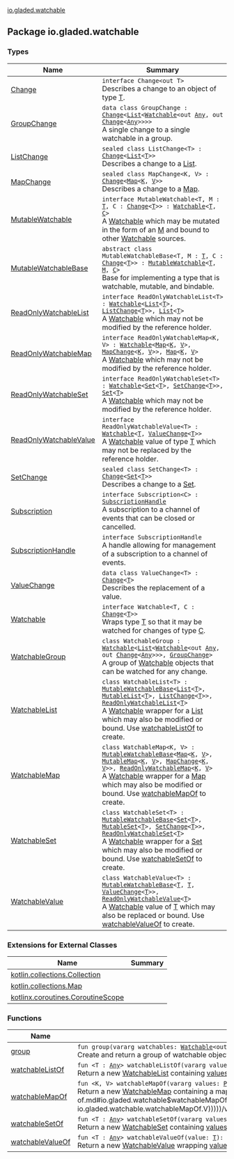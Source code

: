 [io.gladed.watchable](./index.md)

## Package io.gladed.watchable

### Types

| Name | Summary |
|---|---|
| [Change](-change.md) | `interface Change<out T>`<br>Describes a change to an object of type [T](-change.md#T). |
| [GroupChange](-group-change/index.md) | `data class GroupChange : `[`Change`](-change.md)`<`[`List`](https://kotlinlang.org/api/latest/jvm/stdlib/kotlin.collections/-list/index.html)`<`[`Watchable`](-watchable/index.md)`<out `[`Any`](https://kotlinlang.org/api/latest/jvm/stdlib/kotlin/-any/index.html)`, out `[`Change`](-change.md)`<`[`Any`](https://kotlinlang.org/api/latest/jvm/stdlib/kotlin/-any/index.html)`>>>>`<br>A single change to a single watchable in a group. |
| [ListChange](-list-change/index.md) | `sealed class ListChange<T> : `[`Change`](-change.md)`<`[`List`](https://kotlinlang.org/api/latest/jvm/stdlib/kotlin.collections/-list/index.html)`<`[`T`](-list-change/index.md#T)`>>`<br>Describes a change to a [List](https://kotlinlang.org/api/latest/jvm/stdlib/kotlin.collections/-list/index.html). |
| [MapChange](-map-change/index.md) | `sealed class MapChange<K, V> : `[`Change`](-change.md)`<`[`Map`](https://kotlinlang.org/api/latest/jvm/stdlib/kotlin.collections/-map/index.html)`<`[`K`](-map-change/index.md#K)`, `[`V`](-map-change/index.md#V)`>>`<br>Describes a change to a [Map](https://kotlinlang.org/api/latest/jvm/stdlib/kotlin.collections/-map/index.html). |
| [MutableWatchable](-mutable-watchable/index.md) | `interface MutableWatchable<T, M : `[`T`](-mutable-watchable/index.md#T)`, C : `[`Change`](-change.md)`<`[`T`](-mutable-watchable/index.md#T)`>> : `[`Watchable`](-watchable/index.md)`<`[`T`](-mutable-watchable/index.md#T)`, `[`C`](-mutable-watchable/index.md#C)`>`<br>A [Watchable](-watchable/index.md) which may be mutated in the form of an [M](-mutable-watchable/index.md#M) and bound to other [Watchable](-watchable/index.md) sources. |
| [MutableWatchableBase](-mutable-watchable-base/index.md) | `abstract class MutableWatchableBase<T, M : `[`T`](-mutable-watchable-base/index.md#T)`, C : `[`Change`](-change.md)`<`[`T`](-mutable-watchable-base/index.md#T)`>> : `[`MutableWatchable`](-mutable-watchable/index.md)`<`[`T`](-mutable-watchable-base/index.md#T)`, `[`M`](-mutable-watchable-base/index.md#M)`, `[`C`](-mutable-watchable-base/index.md#C)`>`<br>Base for implementing a type that is watchable, mutable, and bindable. |
| [ReadOnlyWatchableList](-read-only-watchable-list.md) | `interface ReadOnlyWatchableList<T> : `[`Watchable`](-watchable/index.md)`<`[`List`](https://kotlinlang.org/api/latest/jvm/stdlib/kotlin.collections/-list/index.html)`<`[`T`](-read-only-watchable-list.md#T)`>, `[`ListChange`](-list-change/index.md)`<`[`T`](-read-only-watchable-list.md#T)`>>, `[`List`](https://kotlinlang.org/api/latest/jvm/stdlib/kotlin.collections/-list/index.html)`<`[`T`](-read-only-watchable-list.md#T)`>`<br>A [Watchable](https://kotlinlang.org/api/latest/jvm/stdlib/kotlin.collections/-list/index.html) which may not be modified by the reference holder. |
| [ReadOnlyWatchableMap](-read-only-watchable-map.md) | `interface ReadOnlyWatchableMap<K, V> : `[`Watchable`](-watchable/index.md)`<`[`Map`](https://kotlinlang.org/api/latest/jvm/stdlib/kotlin.collections/-map/index.html)`<`[`K`](-read-only-watchable-map.md#K)`, `[`V`](-read-only-watchable-map.md#V)`>, `[`MapChange`](-map-change/index.md)`<`[`K`](-read-only-watchable-map.md#K)`, `[`V`](-read-only-watchable-map.md#V)`>>, `[`Map`](https://kotlinlang.org/api/latest/jvm/stdlib/kotlin.collections/-map/index.html)`<`[`K`](-read-only-watchable-map.md#K)`, `[`V`](-read-only-watchable-map.md#V)`>`<br>A [Watchable](https://kotlinlang.org/api/latest/jvm/stdlib/kotlin.collections/-map/index.html) which may not be modified by the reference holder. |
| [ReadOnlyWatchableSet](-read-only-watchable-set.md) | `interface ReadOnlyWatchableSet<T> : `[`Watchable`](-watchable/index.md)`<`[`Set`](https://kotlinlang.org/api/latest/jvm/stdlib/kotlin.collections/-set/index.html)`<`[`T`](-read-only-watchable-set.md#T)`>, `[`SetChange`](-set-change/index.md)`<`[`T`](-read-only-watchable-set.md#T)`>>, `[`Set`](https://kotlinlang.org/api/latest/jvm/stdlib/kotlin.collections/-set/index.html)`<`[`T`](-read-only-watchable-set.md#T)`>`<br>A [Watchable](https://kotlinlang.org/api/latest/jvm/stdlib/kotlin.collections/-set/index.html) which may not be modified by the reference holder. |
| [ReadOnlyWatchableValue](-read-only-watchable-value.md) | `interface ReadOnlyWatchableValue<T> : `[`Watchable`](-watchable/index.md)`<`[`T`](-read-only-watchable-value.md#T)`, `[`ValueChange`](-value-change/index.md)`<`[`T`](-read-only-watchable-value.md#T)`>>`<br>A [Watchable](-watchable/index.md) value of type [T](-read-only-watchable-value.md#T) which may not be replaced by the reference holder. |
| [SetChange](-set-change/index.md) | `sealed class SetChange<T> : `[`Change`](-change.md)`<`[`Set`](https://kotlinlang.org/api/latest/jvm/stdlib/kotlin.collections/-set/index.html)`<`[`T`](-set-change/index.md#T)`>>`<br>Describes a change to a [Set](https://kotlinlang.org/api/latest/jvm/stdlib/kotlin.collections/-set/index.html). |
| [Subscription](-subscription/index.md) | `interface Subscription<C> : `[`SubscriptionHandle`](-subscription-handle/index.md)<br>A subscription to a channel of events that can be closed or cancelled. |
| [SubscriptionHandle](-subscription-handle/index.md) | `interface SubscriptionHandle`<br>A handle allowing for management of a subscription to a channel of events. |
| [ValueChange](-value-change/index.md) | `data class ValueChange<T> : `[`Change`](-change.md)`<`[`T`](-value-change/index.md#T)`>`<br>Describes the replacement of a value. |
| [Watchable](-watchable/index.md) | `interface Watchable<T, C : `[`Change`](-change.md)`<`[`T`](-watchable/index.md#T)`>>`<br>Wraps type [T](-watchable/index.md#T) so that it may be watched for changes of type [C](-watchable/index.md#C). |
| [WatchableGroup](-watchable-group/index.md) | `class WatchableGroup : `[`Watchable`](-watchable/index.md)`<`[`List`](https://kotlinlang.org/api/latest/jvm/stdlib/kotlin.collections/-list/index.html)`<`[`Watchable`](-watchable/index.md)`<out `[`Any`](https://kotlinlang.org/api/latest/jvm/stdlib/kotlin/-any/index.html)`, out `[`Change`](-change.md)`<`[`Any`](https://kotlinlang.org/api/latest/jvm/stdlib/kotlin/-any/index.html)`>>>, `[`GroupChange`](-group-change/index.md)`>`<br>A group of [Watchable](-watchable/index.md) objects that can be watched for any change. |
| [WatchableList](-watchable-list/index.md) | `class WatchableList<T> : `[`MutableWatchableBase`](-mutable-watchable-base/index.md)`<`[`List`](https://kotlinlang.org/api/latest/jvm/stdlib/kotlin.collections/-list/index.html)`<`[`T`](-watchable-list/index.md#T)`>, `[`MutableList`](https://kotlinlang.org/api/latest/jvm/stdlib/kotlin.collections/-mutable-list/index.html)`<`[`T`](-watchable-list/index.md#T)`>, `[`ListChange`](-list-change/index.md)`<`[`T`](-watchable-list/index.md#T)`>>, `[`ReadOnlyWatchableList`](-read-only-watchable-list.md)`<`[`T`](-watchable-list/index.md#T)`>`<br>A [Watchable](-watchable/index.md) wrapper for a [List](https://kotlinlang.org/api/latest/jvm/stdlib/kotlin.collections/-list/index.html) which may also be modified or bound. Use [watchableListOf](watchable-list-of.md) to create. |
| [WatchableMap](-watchable-map/index.md) | `class WatchableMap<K, V> : `[`MutableWatchableBase`](-mutable-watchable-base/index.md)`<`[`Map`](https://kotlinlang.org/api/latest/jvm/stdlib/kotlin.collections/-map/index.html)`<`[`K`](-watchable-map/index.md#K)`, `[`V`](-watchable-map/index.md#V)`>, `[`MutableMap`](https://kotlinlang.org/api/latest/jvm/stdlib/kotlin.collections/-mutable-map/index.html)`<`[`K`](-watchable-map/index.md#K)`, `[`V`](-watchable-map/index.md#V)`>, `[`MapChange`](-map-change/index.md)`<`[`K`](-watchable-map/index.md#K)`, `[`V`](-watchable-map/index.md#V)`>>, `[`ReadOnlyWatchableMap`](-read-only-watchable-map.md)`<`[`K`](-watchable-map/index.md#K)`, `[`V`](-watchable-map/index.md#V)`>`<br>A [Watchable](-watchable/index.md) wrapper for a [Map](https://kotlinlang.org/api/latest/jvm/stdlib/kotlin.collections/-map/index.html) which may also be modified or bound. Use [watchableMapOf](watchable-map-of.md) to create. |
| [WatchableSet](-watchable-set/index.md) | `class WatchableSet<T> : `[`MutableWatchableBase`](-mutable-watchable-base/index.md)`<`[`Set`](https://kotlinlang.org/api/latest/jvm/stdlib/kotlin.collections/-set/index.html)`<`[`T`](-watchable-set/index.md#T)`>, `[`MutableSet`](https://kotlinlang.org/api/latest/jvm/stdlib/kotlin.collections/-mutable-set/index.html)`<`[`T`](-watchable-set/index.md#T)`>, `[`SetChange`](-set-change/index.md)`<`[`T`](-watchable-set/index.md#T)`>>, `[`ReadOnlyWatchableSet`](-read-only-watchable-set.md)`<`[`T`](-watchable-set/index.md#T)`>`<br>A [Watchable](-watchable/index.md) wrapper for a [Set](https://kotlinlang.org/api/latest/jvm/stdlib/kotlin.collections/-set/index.html) which may also be modified or bound. Use [watchableSetOf](watchable-set-of.md) to create. |
| [WatchableValue](-watchable-value/index.md) | `class WatchableValue<T> : `[`MutableWatchableBase`](-mutable-watchable-base/index.md)`<`[`T`](-watchable-value/index.md#T)`, `[`T`](-watchable-value/index.md#T)`, `[`ValueChange`](-value-change/index.md)`<`[`T`](-watchable-value/index.md#T)`>>, `[`ReadOnlyWatchableValue`](-read-only-watchable-value.md)`<`[`T`](-watchable-value/index.md#T)`>`<br>A [Watchable](-watchable/index.md) value of [T](-watchable-value/index.md#T) which may also be replaced or bound. Use [watchableValueOf](watchable-value-of.md) to create. |

### Extensions for External Classes

| Name | Summary |
|---|---|
| [kotlin.collections.Collection](kotlin.collections.-collection/index.md) |  |
| [kotlin.collections.Map](kotlin.collections.-map/index.md) |  |
| [kotlinx.coroutines.CoroutineScope](kotlinx.coroutines.-coroutine-scope/index.md) |  |

### Functions

| Name | Summary |
|---|---|
| [group](group.md) | `fun group(vararg watchables: `[`Watchable`](-watchable/index.md)`<out `[`Any`](https://kotlinlang.org/api/latest/jvm/stdlib/kotlin/-any/index.html)`, out `[`Change`](-change.md)`<`[`Any`](https://kotlinlang.org/api/latest/jvm/stdlib/kotlin/-any/index.html)`>>): `[`WatchableGroup`](-watchable-group/index.md)<br>Create and return a group of watchable objects that itself is watchable. |
| [watchableListOf](watchable-list-of.md) | `fun <T : `[`Any`](https://kotlinlang.org/api/latest/jvm/stdlib/kotlin/-any/index.html)`> watchableListOf(vararg values: `[`T`](watchable-list-of.md#T)`): `[`WatchableList`](-watchable-list/index.md)`<`[`T`](watchable-list-of.md#T)`>`<br>Return a new [WatchableList](-watchable-list/index.md) containing [values](watchable-list-of.md#io.gladed.watchable$watchableListOf(kotlin.Array((io.gladed.watchable.watchableListOf.T)))/values), living on this [CoroutineScope](#). |
| [watchableMapOf](watchable-map-of.md) | `fun <K, V> watchableMapOf(vararg values: `[`Pair`](https://kotlinlang.org/api/latest/jvm/stdlib/kotlin/-pair/index.html)`<`[`K`](watchable-map-of.md#K)`, `[`V`](watchable-map-of.md#V)`>): `[`WatchableMap`](-watchable-map/index.md)`<`[`K`](watchable-map-of.md#K)`, `[`V`](watchable-map-of.md#V)`>`<br>Return a new [WatchableMap](-watchable-map/index.md) containing a map of [values](watchable-map-of.md#io.gladed.watchable$watchableMapOf(kotlin.Array((kotlin.Pair((io.gladed.watchable.watchableMapOf.K, io.gladed.watchable.watchableMapOf.V)))))/values), living on this [CoroutineScope](#). |
| [watchableSetOf](watchable-set-of.md) | `fun <T : `[`Any`](https://kotlinlang.org/api/latest/jvm/stdlib/kotlin/-any/index.html)`> watchableSetOf(vararg values: `[`T`](watchable-set-of.md#T)`): `[`WatchableSet`](-watchable-set/index.md)`<`[`T`](watchable-set-of.md#T)`>`<br>Return a new [WatchableSet](-watchable-set/index.md) containing [values](watchable-set-of.md#io.gladed.watchable$watchableSetOf(kotlin.Array((io.gladed.watchable.watchableSetOf.T)))/values), living on this [CoroutineScope](#). |
| [watchableValueOf](watchable-value-of.md) | `fun <T : `[`Any`](https://kotlinlang.org/api/latest/jvm/stdlib/kotlin/-any/index.html)`> watchableValueOf(value: `[`T`](watchable-value-of.md#T)`): `[`WatchableValue`](-watchable-value/index.md)`<`[`T`](watchable-value-of.md#T)`>`<br>Return a new [WatchableValue](-watchable-value/index.md) wrapping [value](watchable-value-of.md#io.gladed.watchable$watchableValueOf(io.gladed.watchable.watchableValueOf.T)/value), living on this [CoroutineScope](#). |
